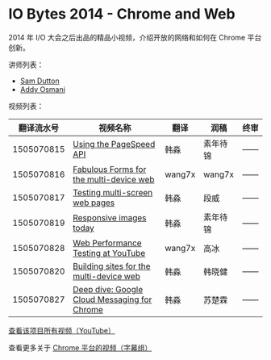 # IO Bytes 2014 - Chrome and Web

2014 年 I/O 大会之后出品的精品小视频，介绍开放的网络和如何在 Chrome 平台创新。

讲师列表：

*   [Sam Dutton](https://plus.google.com/+SamDutton)
*   [Addy Osmani](https://plus.google.com/+AddyOsmani)
 
视频列表：

| 翻译流水号 | 视频名称 | 翻译 | 润稿 | 终审 |
| -- | -- | -- | -- | -- |
| 1505070815 | [Using the PageSpeed API](1505070815-using-the-pagespeed-api.md)  | 韩淼 | 素年待锦 | —— |
| 1505070816 | [Fabulous Forms for the multi-device web](1505070816-fabulous-forms-for-the-multi-device-web.md)  | wang7x | wang7x | —— |
| 1505070817 | [Testing multi-screen web pages](1505070817-testing-multi-screen-web-pages.md)  | 韩淼 | 段威 | —— |
| 1505070819 | [Responsive images today](1505070819-responsive-images-today.md)  | 韩淼 | 素年待锦 | —— |
| 1505070828 | [Web Performance Testing at YouTube](1505070828-web-performance-testing-at-youtube.md)  | wang7x | 高冰 | —— |
| 1505070820 | [Building sites for the multi-device web](1505070820-building-sites-for-the-multi-device-web.md)  | 韩淼 | 韩晓健 | —— |
| 1505070827 | [Deep dive: Google Cloud Messaging for Chrome](1505070827-deep-dive-google-cloud-messaging-for-chrome.md)  | 韩淼 | 苏楚霖 | —— |

[查看该项目所有视频（YouTube）](https://www.youtube.com/playlist?list=PLOU2XLYxmsII8L540LbY5hdC23cmoZMhV)

查看更多关于 [Chrome 平台的视频（字幕组）](../index.md)
